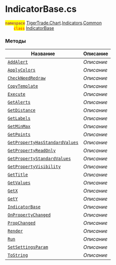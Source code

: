 
# IndicatorBase.cs
<mark style="color:purple;">`namespace`</mark> [TigerTrade.Chart](../../../../TigerTrade.Chart.md).[Indicators](../../../../TigerTrade.Chart/Indicators.md).[Common](../../../../TigerTrade.Chart/Indicators/Common.md)  
&nbsp;&nbsp;&nbsp;&nbsp;&nbsp;&nbsp;&nbsp;<mark style="color:red;">`class`</mark> [IndicatorBase](../IndicatorBase.cs.md)

### Методы
| Название | Описание |
| --- | --- |
| [`AddAlert`](./Методы/AddAlert.md) | *Описание* |
| [`ApplyColors`](./Методы/ApplyColors.md) | *Описание* |
| [`CheckNeedRedraw`](./Методы/CheckNeedRedraw.md) | *Описание* |
| [`CopyTemplate`](./Методы/CopyTemplate.md) | *Описание* |
| [`Execute`](./Методы/Execute.md) | *Описание* |
| [`GetAlerts`](./Методы/GetAlerts.md) | *Описание* |
| [`GetDistance`](./Методы/GetDistance.md) | *Описание* |
| [`GetLabels`](./Методы/GetLabels.md) | *Описание* |
| [`GetMinMax`](./Методы/GetMinMax.md) | *Описание* |
| [`GetPoints`](./Методы/GetPoints.md) | *Описание* |
| [`GetPropertyHasStandardValues`](./Методы/GetPropertyHasStandardValues.md) | *Описание* |
| [`GetPropertyReadOnly`](./Методы/GetPropertyReadOnly.md) | *Описание* |
| [`GetPropertyStandardValues`](./Методы/GetPropertyStandardValues.md) | *Описание* |
| [`GetPropertyVisibility`](./Методы/GetPropertyVisibility.md) | *Описание* |
| [`GetTitle`](./Методы/GetTitle.md) | *Описание* |
| [`GetValues`](./Методы/GetValues.md) | *Описание* |
| [`GetX`](./Методы/GetX.md) | *Описание* |
| [`GetY`](./Методы/GetY.md) | *Описание* |
| [`IndicatorBase`](./Методы/IndicatorBase.md) | *Описание* |
| [`OnPropertyChanged`](./Методы/OnPropertyChanged.md) | *Описание* |
| [`PropChanged`](./Методы/PropChanged.md) | *Описание* |
| [`Render`](./Методы/Render.md) | *Описание* |
| [`Run`](./Методы/Run.md) | *Описание* |
| [`SetSettingsParam`](./Методы/SetSettingsParam.md) | *Описание* |
| [`ToString`](./Методы/ToString.md) | *Описание* |
